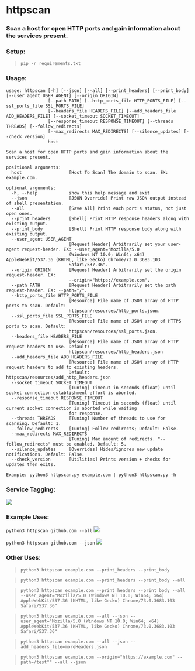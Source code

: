 # httpscan
 
### Scan a host for open HTTP ports and gain information about the services present.

### Setup:

> `pip -r requirements.txt`
### Usage:

```
usage: httpscan [-h] [--json] [--all] [--print_headers] [--print_body] [--user_agent USER_AGENT] [--origin ORIGIN]
                [--path PATH] [--http_ports_file HTTP_PORTS_FILE] [--ssl_ports_file SSL_PORTS_FILE]
                [--headers_file HEADERS_FILE] [--add_headers_file ADD_HEADERS_FILE] [--socket_timeout SOCKET_TIMEOUT]
                [--response_timeout RESPONSE_TIMEOUT] [--threads THREADS] [--follow_redirects]
                [--max_redirects MAX_REDIRECTS] [--silence_updates] [--check_version]
                host

Scan a host for open HTTP ports and gain information about the services present.

positional arguments:
  host                  [Host To Scan] The domain to scan. EX: example.com.

optional arguments:
  -h, --help            show this help message and exit
  --json                [JSON Override] Print raw JSON output instead of shell presentation.
  --all                 [Save All] Print each port's status, not just open ones.
  --print_headers       [Shell] Print HTTP response headers along with existing output.
  --print_body          [Shell] Print HTTP response body along with existing output.
  --user_agent USER_AGENT
                        [Request Header] Arbitrarily set your user-agent request-header. EX: --user_agent="Mozilla/5.0
                        (Windows NT 10.0; Win64; x64) AppleWebKit/537.36 (KHTML, like Gecko) Chrome/73.0.3683.103
                        Safari/537.36".
  --origin ORIGIN       [Request Header] Arbitrarily set the origin request-header. EX:
                        --origin="https://example.com".
  --path PATH           [Request Header] Arbitrarily set the path request-header. EX: --path="/".
  --http_ports_file HTTP_PORTS_FILE
                        [Resource] File name of JSON array of HTTP ports to scan. Default:
                        httpscan/resources/http_ports.json.
  --ssl_ports_file SSL_PORTS_FILE
                        [Resource] File name of JSON array of HTTPS ports to scan. Default:
                        httpscan/resources/ssl_ports.json.
  --headers_file HEADERS_FILE
                        [Resource] File name of JSON array of HTTP request headers to use. Default:
                        httpscan/resources/http_headers.json
  --add_headers_file ADD_HEADERS_FILE
                        [Resource] File name of JSON array of HTTP request headers to add to existing headers.
                        Default: httpscan/resources/add_http_headers.json
  --socket_timeout SOCKET_TIMEOUT
                        [Tuning] Timeout in seconds (float) until socket connection establishment effort is aborted.
  --response_timeout RESPONSE_TIMEOUT
                        [Tuning] Timeout in seconds (float) until current socket connection is aborted while waiting
                        for response.
  --threads THREADS     [Tuning] Number of threads to use for scanning. Default: 1.
  --follow_redirects    [Tuning] Follow redirects; Default: False.
  --max_redirects MAX_REDIRECTS
                        [Tuning] Max amount of redirects. "--follow_redirects" must be enabled. Default: 5.
  --silence_updates     [Overrides] Hides/ignores new update notifications. Default: False.
  --check_version       [Utilities] Prints version + checks for updates then exits.

Example: python3 httpscan.py example.com | python3 httpscan.py -h
```

### Service Tagging:
![](https://github.com/hostinfodev/httpscan/blob/main/img/tagged_services.png?raw=true)

### Example Uses:

`python3 httpscan github.com --all`
![](https://github.com/hostinfodev/httpscan/blob/main/img/all.png?raw=true)

`python3 httpscan github.com --json`
![](https://github.com/hostinfodev/httpscan/blob/main/img/json.png?raw=true)

### Other Uses:

> `python3 httpscan example.com --print_headers --print_body`

> `python3 httpscan example.com --print_headers --print_body --all`

> `python3 httpscan example.com --print_headers --print_body --all --user_agent="Mozilla/5.0 (Windows NT 10.0; Win64; x64) AppleWebKit/537.36 (KHTML, like Gecko) Chrome/73.0.3683.103 Safari/537.36"`

> `python3 httpscan example.com --all --json --user_agent="Mozilla/5.0 (Windows NT 10.0; Win64; x64) AppleWebKit/537.36 (KHTML, like Gecko) Chrome/73.0.3683.103 Safari/537.36"`

> `python3 httpscan example.com --all --json --add_headers_file=moreHeaders.json`

> `python3 httpscan example.com --origin="https://example.com" --path=/test"" --all --json`